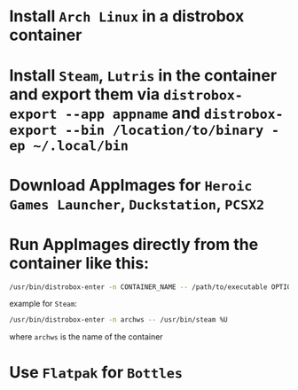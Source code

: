 # Install `Arch Linux` in a distrobox container
# Install `Steam`, `Lutris` in the container and export them via `distrobox-export --app appname` and `distrobox-export --bin /location/to/binary -ep ~/.local/bin`
# Download AppImages for `Heroic Games Launcher`, `Duckstation`, `PCSX2`
# Run AppImages directly from the container like this:
```bash
/usr/bin/distrobox-enter -n CONTAINER_NAME -- /path/to/executable OPTIONAL_ARGS
```
example for `Steam`:
```bash
/usr/bin/distrobox-enter -n archws -- /usr/bin/steam %U
```
where `archws` is the name of the container 
# Use `Flatpak` for `Bottles`